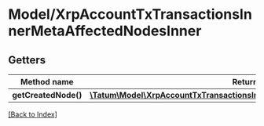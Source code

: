 # Model/XrpAccountTxTransactionsInnerMetaAffectedNodesInner

## Getters

Method name | Return type | Description | Notes
------------ | ------------- | ------------- | -------------
**getCreatedNode()** | [**\Tatum\Model\XrpAccountTxTransactionsInnerMetaAffectedNodesInnerCreatedNode**](XrpAccountTxTransactionsInnerMetaAffectedNodesInnerCreatedNode.md) |  | [optional]

[[Back to Index]](../index.md)
